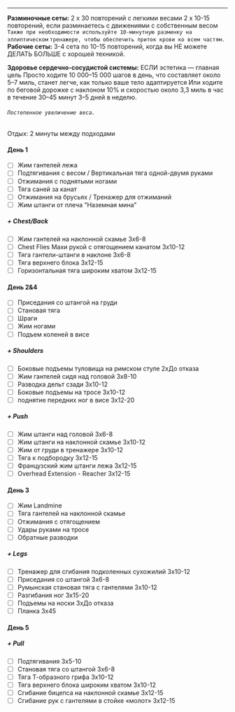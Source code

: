 ***
**Разминочные сеты:**
	2 x 30 повторений с легкими весами
	2 x 10-15 повторений, если разминаетесь с движениями с собственным весом
	`Также при необходимости используйте 10-минутную разминку на эллиптическом`
	`тренажере, чтобы обеспечить приток крови ко всем частям.`
**Рабочие сеты:**
	3-4 сета по 10-15 повторений, когда вы НЕ можете ДЕЛАТЬ БОЛЬШЕ с хорошей техникой.

**Здоровье сердечно-сосудистой системы:**
	ЕСЛИ эстетика — главная цель
	Просто ходите 10 000–15 000 шагов в день, что составляет около 5–7 миль, станет легче, как только ваше тело адаптируется
	Или ходите по беговой дорожке с наклоном 10% и скоростью около 3,3 миль в час в течение 30–45 минут 3–5 дней в неделю.

###### ```Постепенное увеличение веса.```

Отдых: 2 минуты между подходами

#### День 1
- [ ] Жим гантелей лежа
- [ ] Подтягивания с весом / Вертикальная тяга одной-двумя руками
- [ ] Отжимания с поднятыми ногами
- [ ] Тяга саней за канат
- [ ] Отжимания на брусьях / Тренажер для отжиманий
- [ ] Жим штанги от плеча "Наземная мина"
##### + Chest/Back
- [ ] Жим гантелей на наклонной скамье 3x6-8
- [ ] Chest Flies Махи рукой с отягощением канатом 3x10-12
- [ ] Тяга гантели-штанги в наклоне 3x6-8
- [ ] Тяга верхнего блока 3x12-15
- [ ] Горизонтальная тяга широким хватом 3x12-15

#### День 2&4
- [ ] Приседания со штангой на груди
- [ ] Становая тяга
- [ ] Шраги
- [ ] Жим ногами
- [ ] Подъем коленей в висе

##### + Shoulders
- [ ] Боковые подъемы туловища на римском стуле 2xДо отказа
- [ ] Жим гантелей сидя над головой 3x8-10
- [ ] Разводка дельт сзади 3x10-12
- [ ] Боковые подъемы на тросе 3x10-12
- [ ] поднятие передних ног в висе 3x12-20

##### + Push
- [ ] Жим штанги над головой 3x6-8
- [ ] Жим штанги на наклонной скамье 3x10-12
- [ ] Жим от груди в тренажере 3x10-12
- [ ] Тяга к подбородку 3x12-15
- [ ] Французский жим штанги лежа 3x12-15
- [ ] Overhead Extension - Reacher 3x12-15

#### День 3
- [ ] Жим Landmine
- [ ] Тяга гантелей на наклонной скамье
- [ ] Отжимания с отягощением
- [ ] Удары руками на тросе
- [ ] Обратные разводки

##### + Legs
- [ ] Тренажер для сгибания подколенных сухожилий 3x10-12
- [ ] Приседания со штангой 3x6-8
- [ ] Румынская становая тяга с гантелями 3x10-12
- [ ] Разгибания ног 3x15-20
- [ ] Подъемы на носки 3xДо отказа
- [ ] Планка 3x45

#### День 5

##### + Pull
- [ ] Подтягивания 3x5-10
- [ ] Становая тяга со штангой 3x6-8
- [ ] Тяга Т-образного грифа 3x10-12
- [ ] Тяга верхнего блока широким хватом 3x10-12
- [ ] Сгибание бицепса на наклонной скамье 3x12-15
- [ ] Сгибание рук с гантелями в стойке «молот» 3x12-15